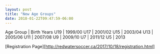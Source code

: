 ```yaml
---
layout: post
title: "New Age Groups"
date: 2018-01-22T09:47:59-06:00
---
```


Age Group | Birth Years
U19 | 1999/00
U17 | 2001/02
U15 | 2003/04
U13 | 2005/06
U11 | 2007/08
U9 | 2009/10
U7 | 2011/12
U5 | 2013

[Registration Page][http://redwatersoccer.ca/2017/10/18/registration.html]
